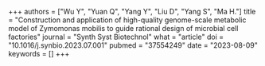 +++
authors = ["Wu Y", "Yuan Q", "Yang Y", "Liu D", "Yang S", "Ma H."]
title = "Construction and application of high-quality genome-scale metabolic model of Zymomonas mobilis to guide rational design of microbial cell factories"
journal = "Synth Syst Biotechnol"
what = "article"
doi = "10.1016/j.synbio.2023.07.001"
pubmed = "37554249"
date = "2023-08-09"
keywords = []
+++

